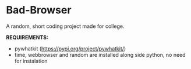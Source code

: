 # Bad-Browser

A random, short coding project made for college.

**REQUIREMENTS:**
  * pywhatkit (https://pypi.org/project/pywhatkit/)
  * time, webbrowser and random are installed along side python, no need for instalation
